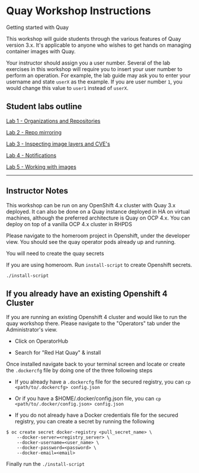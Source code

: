 # Quay Workshop Instructions
Getting started with Quay

This workshop will guide students through the various features of Quay version 3.x. It's applicable to anyone who wishes to get hands on managing container images with Quay.

Your instructor should assign you a user number. Several of the lab exercises in this workshop will require you to insert your user number to perform an operation. For example, the lab guide may ask you to enter your username and state `userX` as the example. If you are user number `1`, you would change this value to `user1` instead of `userX`.

## Student labs outline
[Lab 1 - Organizations and Repositories](https://github.com/mbach04/quay_workshop_instructions/blob/master/lab1.md)

[Lab 2 - Repo mirroring](https://github.com/mbach04/quay_workshop_instructions/blob/master/lab2.md)

[Lab 3 - Inspecting image layers and CVE's](https://github.com/mbach04/quay_workshop_instructions/blob/master/lab3.md)

[Lab 4 - Notifications](https://github.com/mbach04/quay_workshop_instructions/blob/master/lab4.md)

[Lab 5 - Working with images](https://github.com/mbach04/quay_workshop_instructions/blob/master/lab5.md)

___
## Instructor Notes
This workshop can be run on any OpenShift 4.x cluster with Quay 3.x deployed. It can also be done on a Quay instance deployed in HA on virtual machines, although the preferred architecture is Quay on OCP 4.x. You can deploy on top of a vanilla OCP 4.x cluster in RHPDS

Please navigate to the homeroom project in Openshift, under the developer view. You should see the quay operator pods already up and running.

You will need to create the quay secrets

If you are using homeroom. Run ```install-script``` to create Openshift secrets.

```execute
./install-script
```

## If you already have an existing Openshift 4 Cluster

If you are running an existing Openshift 4 cluster and would like to run the quay workshop there. Please navigate to the "Operators" tab under the Administrator's view. 

* Click on OperatorHub

* Search for "Red Hat Quay" & install

Once installed navigate back to your terminal screen and locate or create the `.dockercfg` file by doing one of the three following steps

* If you already have a `.dockercfg` file for the secured registry, you can `cp <path/to/.dockercfg> config.json`

* Or if you have a $HOME/.docker/config.json file, you can `cp <path/to/.docker/config.json> config.json`

* If you do not already have a Docker credentials file for the secured registry, you can create a secret by running the following
 
```
$ oc create secret docker-registry <pull_secret_name> \
    --docker-server=<registry_server> \
    --docker-username=<user_name> \
    --docker-password=<password> \
    --docker-email=<email>     
```

Finally run the `./install-script`
